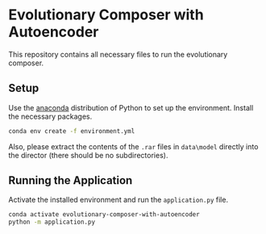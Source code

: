 # Evolutionary Composer with Autoencoder

This repository contains all necessary files to run the evolutionary composer.

## Setup

Use the [anaconda](https://anaconda.org/) distribution of Python to set up the environment. Install the necessary packages.

```bash
conda env create -f environment.yml 
```

Also, please extract the contents of the ``.rar`` files in ``data\model`` directly into the director (there should be no subdirectories).

## Running the Application

Activate the installed environment and run the ```application.py``` file.
```bash
conda activate evolutionary-composer-with-autoencoder
python -m application.py
```